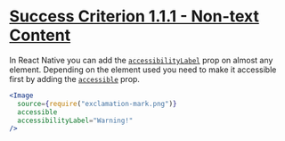 # [Success Criterion 1.1.1 - Non-text Content](https://www.w3.org/WAI/WCAG21/Understanding/non-text-content.html)

In React Native you can add the [`accessibilityLabel`](https://reactnative.dev/docs/accessibility#accessibilitylabel) prop on almost any element. Depending on the element used you need to make it accessible first by adding the [`accessible`](https://reactnative.dev/docs/accessibility#accessible) prop.

```jsx
<Image
  source={require("exclamation-mark.png")}
  accessible
  accessibilityLabel="Warning!"
/>
```
